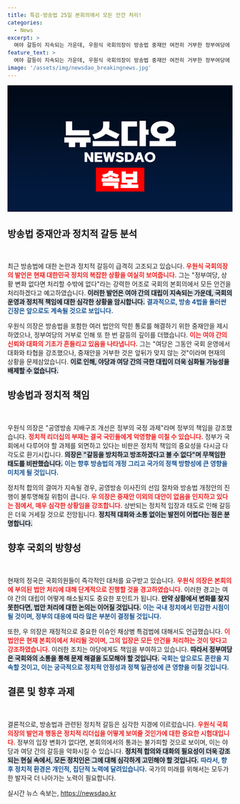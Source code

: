 ```yaml
---
title: 특검·방송법 25일 본회의에서 모든 안건 처리!
categories:
  - News
excerpt: >
  여야 갈등이 지속되는 가운데, 우원식 국회의장이 방송법 중재안 여전히 거부한 정부여당에 강력 경고! 오는 25일 본회의에서 모든 안건이 처리될 가능성이 커졌다. 대화의 길이 막힌 국회의 상황, 과연 어떤 결말이 기다릴까?
feature_text: >
  여야 갈등이 지속되는 가운데, 우원식 국회의장이 방송법 중재안 여전히 거부한 정부여당에 강력 경고! 오는 25일 본회의에서 모든 안건이 처리될 가능성이 커졌다. 대화의 길이 막힌 국회의 상황, 과연 어떤 결말이 기다릴까?
image: '/assets/img/newsdao_breakingnews.jpg'
---
```


<p><img src="/assets/img/newsdao_breakingnews.jpg" alt="pcversion 속보" /></p>

<h2 data-ke-size="size26">방송법 중재안과 정치적 갈등 분석</h2>

<p data-ke-size="size16">&nbsp;</p>

<p>최근 방송법에 대한 논란과 정치적 갈등이 급격히 고조되고 있습니다. <b><span style="color: #ee2323;">우원식 국회의장의 발언은 현재 대한민국 정치의 복잡한 상황을 여실히 보여줍니다.</span></b> 그는 "정부여당, 상황 변화 없다면 처리할 수밖에 없다"라는 강력한 어조로 국회의 본회의에서 모든 안건을 처리하겠다고 예고하였습니다. <b><span style="background-color: #21538527;">이러한 발언은 여야 간의 대립이 지속되는 가운데, 국회의 운영과 정치적 책임에 대한 심각한 상황을 암시합니다.</span></b> <b><span style="color: #1a5490;">결과적으로, 방송 4법을 둘러싼 긴장은 앞으로도 계속될 것으로 보입니다.</span></b></p>

<p>우원식 의장은 방송법을 포함한 여러 법안의 막힌 통로를 해결하기 위한 중재안을 제시하였으나, 정부여당의 거부로 인해 또 한 번 갈등의 깊이를 더했습니다. <b><span style="color: #ee2323;">이는 여야 간의 신뢰와 대화의 기초가 흔들리고 있음을 나타냅니다.</span></b> 그는 "여당은 그동안 국회 운영에서 대화와 타협을 강조했으나, 중재안을 거부한 것은 앞뒤가 맞지 않는 것"이라며 현재의 상황을 문제삼았습니다. <b><span style="background-color: #21538527;">이로 인해, 야당과 여당 간의 극한 대립이 더욱 심화될 가능성을 배제할 수 없습니다.</span></b></p>

<h2 data-ke-size="size26">방송법과 정치적 책임</h2>

<p data-ke-size="size16">&nbsp;</p>

<p>우원식 의장은 "공영방송 지배구조 개선은 정부의 국정 과제"라며 정부의 책임을 강조했습니다. <b><span style="color: #ee2323;">정치적 리더십의 부재는 결국 국민들에게 악영향을 미칠 수 있습니다.</span></b> 정부가 국회에서 다루어야 할 과제를 외면하고 있다는 비판은 정치적 책임의 중요성을 다시금 다각도로 환기시킵니다.  <b><span style="background-color: #21538527;">의장은 "갈등을 방치하고 방조하겠다고 볼 수 없다"며 무책임한 태도를 비판했습니다.</span></b> <b><span style="color: #1a5490;">이는 향후 방송법의 개정 그리고 국가의 정책 방향성에 큰 영향을 미치게 될 것입니다.</span></b></p>

<p>정치적 합의의 결여가 지속될 경우, 공영방송 이사진의 선임 절차와 방송법 개정안의 진행이 불투명해질 위험이 큽니다. <b><span style="color: #ee2323;">우 의장은 중재안 이외의 대안이 없음을 인지하고 있다는 점에서, 매우 심각한 상황임을 강조합니다.</span></b> 상반되는 정치적 입장과 태도로 인해 갈등은 더욱 거세질 것으로 전망됩니다. <b><span style="background-color: #21538527;">정치적 대화와 소통 없이는 발전이 어렵다는 점은 분명합니다.</span></b></p>

<h2 data-ke-size="size26">향후 국회의 방향성</h2>

<p data-ke-size="size16">&nbsp;</p>

<p>현재의 정국은 국회의원들이 즉각적인 대처를 요구받고 있습니다. <b><span style="color: #ee2323;">우원식 의장은 본회의에 부의된 법안 처리에 대해 단계적으로 진행할 것을 경고하였습니다.</span></b> 이러한 경고는 여야 간의 대립이 어떻게 해소될지도 중요한 포인트가 됩니다. <b><span style="background-color: #21538527;">만약 상황에서 변화를 찾지 못한다면, 법안 처리에 대한 논의는 이어질 것입니다.</span></b> <b><span style="color: #1a5490;">이는 국내 정치에서 민감한 시점이 될 것이며, 정부의 대응에 따라 많은 부분이 결정될 것입니다.</span></b></p>

<p>또한, 우 의장은 재정적으로 중요한 이슈인 채상병 특검법에 대해서도 언급했습니다. <b><span style="color: #ee2323;">이 법안은 현재 본회의에서 처리될 것이며, 그의 입장은 모든 안건을 처리하는 것이 맞다고 강조하였습니다.</span></b> 이러한 조치는 야당에게도 책임을 부여하고 있습니다. <b><span style="background-color: #21538527;">따라서 정부여당은 국회와의 소통을 통해 문제 해결을 도모해야 할 것입니다.</span></b> <b><span style="color: #1a5490;">국회는 앞으로도 혼란을 지속할 것이고, 이는 궁극적으로 정치적 안정성과 정책 일관성에 큰 영향을 미칠 것입니다.</span></b></p>

<h2 data-ke-size="size26">결론 및 향후 과제</h2>

<p data-ke-size="size16">&nbsp;</p>

<p>결론적으로, 방송법과 관련된 정치적 갈등은 심각한 지경에 이르렀습니다. <b><span style="color: #ee2323;">우원식 국회의장의 발언과 행동은 정치적 리더십을 어떻게 보여줄 것인가에 대한 중요한 시험대입니다.</span></b> 정부의 입장 변화가 없다면, 본회의에서의 통과는 불가피할 것으로 보이며, 이는 야당과 여당 간의 갈등을 악화시킬 수 있습니다. <b><span style="background-color: #21538527;">정치적 합의와 대화의 필요성이 더욱 강조되는 현실 속에서, 모든 정치인은 그에 대해 심각하게 고민해야 할 것입니다.</span></b> <b><span style="color: #1a5490;">따라서, 향후 정치적 환경은 개인적, 집단적 노력에 달려있습니다.</span></b> 국가의 미래를 위해서는 모두가 한 발자국 더 나아가는 노력이 필요합니다.</p>
실시간 뉴스 속보는, <a href="https://newsdao.kr" rel="dofollow">https://newsdao.kr</a>


